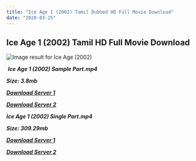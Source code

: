 ```yaml
---
title: "Ice Age 1 (2002) Tamil Dubbed HD Full Movie Download"
date: "2020-03-25"
---
```


## Ice Age 1 (2002) Tamil HD Full Movie Download

![Image result for Ice Age (2002)](https://images-na.ssl-images-amazon.com/images/I/51A3PXFRV6L._SY445_.jpg) 

 _**Ice Age 1 (2002) Sample Part.mp4**_

_**Size: 3.8mb**_

[_**Download Server 1**_](http://du.wetransfer.vip/files/Tamil{fd620c6e78cfff08ebfb4d2d3131a235617ba7e0206610644c5f25f325d4dc51}20Dubbed{fd620c6e78cfff08ebfb4d2d3131a235617ba7e0206610644c5f25f325d4dc51}20Movies/Tamil{fd620c6e78cfff08ebfb4d2d3131a235617ba7e0206610644c5f25f325d4dc51}20Dubbed{fd620c6e78cfff08ebfb4d2d3131a235617ba7e0206610644c5f25f325d4dc51}20Collections/Ice{fd620c6e78cfff08ebfb4d2d3131a235617ba7e0206610644c5f25f325d4dc51}20Age{fd620c6e78cfff08ebfb4d2d3131a235617ba7e0206610644c5f25f325d4dc51}20Quadrilogy{fd620c6e78cfff08ebfb4d2d3131a235617ba7e0206610644c5f25f325d4dc51}20Collections/Ice{fd620c6e78cfff08ebfb4d2d3131a235617ba7e0206610644c5f25f325d4dc51}20Age{fd620c6e78cfff08ebfb4d2d3131a235617ba7e0206610644c5f25f325d4dc51}20(2002)/Ice{fd620c6e78cfff08ebfb4d2d3131a235617ba7e0206610644c5f25f325d4dc51}20Age{fd620c6e78cfff08ebfb4d2d3131a235617ba7e0206610644c5f25f325d4dc51}20(2002){fd620c6e78cfff08ebfb4d2d3131a235617ba7e0206610644c5f25f325d4dc51}20Sample{fd620c6e78cfff08ebfb4d2d3131a235617ba7e0206610644c5f25f325d4dc51}20HD.mp4)

[_**Download Server 2**_](http://du.wetransfer.vip/files/Tamil{fd620c6e78cfff08ebfb4d2d3131a235617ba7e0206610644c5f25f325d4dc51}20Dubbed{fd620c6e78cfff08ebfb4d2d3131a235617ba7e0206610644c5f25f325d4dc51}20Movies/Tamil{fd620c6e78cfff08ebfb4d2d3131a235617ba7e0206610644c5f25f325d4dc51}20Dubbed{fd620c6e78cfff08ebfb4d2d3131a235617ba7e0206610644c5f25f325d4dc51}20Collections/Ice{fd620c6e78cfff08ebfb4d2d3131a235617ba7e0206610644c5f25f325d4dc51}20Age{fd620c6e78cfff08ebfb4d2d3131a235617ba7e0206610644c5f25f325d4dc51}20Quadrilogy{fd620c6e78cfff08ebfb4d2d3131a235617ba7e0206610644c5f25f325d4dc51}20Collections/Ice{fd620c6e78cfff08ebfb4d2d3131a235617ba7e0206610644c5f25f325d4dc51}20Age{fd620c6e78cfff08ebfb4d2d3131a235617ba7e0206610644c5f25f325d4dc51}20(2002)/Ice{fd620c6e78cfff08ebfb4d2d3131a235617ba7e0206610644c5f25f325d4dc51}20Age{fd620c6e78cfff08ebfb4d2d3131a235617ba7e0206610644c5f25f325d4dc51}20(2002){fd620c6e78cfff08ebfb4d2d3131a235617ba7e0206610644c5f25f325d4dc51}20Sample{fd620c6e78cfff08ebfb4d2d3131a235617ba7e0206610644c5f25f325d4dc51}20HD.mp4)

_**Ice Age 1 (2002) Single Part.mp4**_

_**Size: 309.29mb**_

[_**Download Server 1**_](http://du.wetransfer.vip/files/Tamil{fd620c6e78cfff08ebfb4d2d3131a235617ba7e0206610644c5f25f325d4dc51}20Dubbed{fd620c6e78cfff08ebfb4d2d3131a235617ba7e0206610644c5f25f325d4dc51}20Movies/Tamil{fd620c6e78cfff08ebfb4d2d3131a235617ba7e0206610644c5f25f325d4dc51}20Dubbed{fd620c6e78cfff08ebfb4d2d3131a235617ba7e0206610644c5f25f325d4dc51}20Collections/Ice{fd620c6e78cfff08ebfb4d2d3131a235617ba7e0206610644c5f25f325d4dc51}20Age{fd620c6e78cfff08ebfb4d2d3131a235617ba7e0206610644c5f25f325d4dc51}20Quadrilogy{fd620c6e78cfff08ebfb4d2d3131a235617ba7e0206610644c5f25f325d4dc51}20Collections/Ice{fd620c6e78cfff08ebfb4d2d3131a235617ba7e0206610644c5f25f325d4dc51}20Age{fd620c6e78cfff08ebfb4d2d3131a235617ba7e0206610644c5f25f325d4dc51}20(2002)/Ice{fd620c6e78cfff08ebfb4d2d3131a235617ba7e0206610644c5f25f325d4dc51}20Age{fd620c6e78cfff08ebfb4d2d3131a235617ba7e0206610644c5f25f325d4dc51}20(2002){fd620c6e78cfff08ebfb4d2d3131a235617ba7e0206610644c5f25f325d4dc51}20Single{fd620c6e78cfff08ebfb4d2d3131a235617ba7e0206610644c5f25f325d4dc51}20Part{fd620c6e78cfff08ebfb4d2d3131a235617ba7e0206610644c5f25f325d4dc51}20HD.mp4)

_**[Download Server 2](http://du.wetransfer.vip/files/Tamil{fd620c6e78cfff08ebfb4d2d3131a235617ba7e0206610644c5f25f325d4dc51}20Dubbed{fd620c6e78cfff08ebfb4d2d3131a235617ba7e0206610644c5f25f325d4dc51}20Movies/Tamil{fd620c6e78cfff08ebfb4d2d3131a235617ba7e0206610644c5f25f325d4dc51}20Dubbed{fd620c6e78cfff08ebfb4d2d3131a235617ba7e0206610644c5f25f325d4dc51}20Collections/Ice{fd620c6e78cfff08ebfb4d2d3131a235617ba7e0206610644c5f25f325d4dc51}20Age{fd620c6e78cfff08ebfb4d2d3131a235617ba7e0206610644c5f25f325d4dc51}20Quadrilogy{fd620c6e78cfff08ebfb4d2d3131a235617ba7e0206610644c5f25f325d4dc51}20Collections/Ice{fd620c6e78cfff08ebfb4d2d3131a235617ba7e0206610644c5f25f325d4dc51}20Age{fd620c6e78cfff08ebfb4d2d3131a235617ba7e0206610644c5f25f325d4dc51}20(2002)/Ice{fd620c6e78cfff08ebfb4d2d3131a235617ba7e0206610644c5f25f325d4dc51}20Age{fd620c6e78cfff08ebfb4d2d3131a235617ba7e0206610644c5f25f325d4dc51}20(2002){fd620c6e78cfff08ebfb4d2d3131a235617ba7e0206610644c5f25f325d4dc51}20Single{fd620c6e78cfff08ebfb4d2d3131a235617ba7e0206610644c5f25f325d4dc51}20Part{fd620c6e78cfff08ebfb4d2d3131a235617ba7e0206610644c5f25f325d4dc51}20HD.mp4)**_
